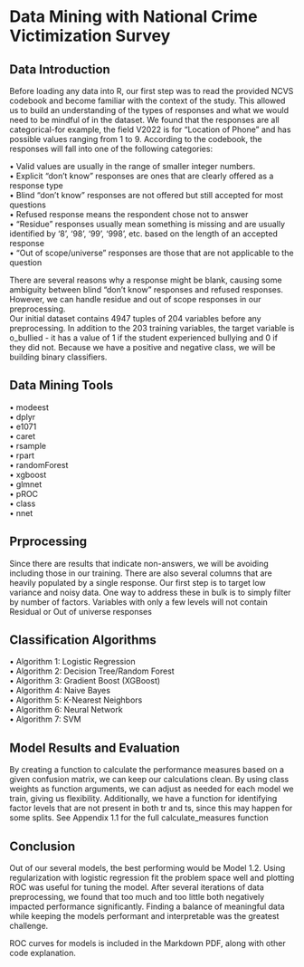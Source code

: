 # Data Mining with National Crime Victimization Survey

## Data Introduction

Before loading any data into R, our first step was to read the provided NCVS codebook and become familiar
with the context of the study. This allowed us to build an understanding of the types of responses and what
we would need to be mindful of in the dataset. We found that the responses are all categorical-for example,
the field V2022 is for “Location of Phone” and has possible values ranging from 1 to 9. According to the
codebook, the responses will fall into one of the following categories:

• Valid values are usually in the range of smaller integer numbers. <br/>
• Explicit “don’t know” responses are ones that are clearly offered as a response type <br/>
• Blind “don’t know” responses are not offered but still accepted for most questions <br/>
• Refused response means the respondent chose not to answer <br/>
• “Residue” responses usually mean something is missing and are usually identified by ‘8’, ‘98’, ‘99’,
‘998’, etc. based on the length of an accepted response<br/>
• “Out of scope/universe” responses are those that are not applicable to the question<br/>

There are several reasons why a response might be blank, causing some ambiguity between blind “don’t
know” responses and refused responses. However, we can handle residue and out of scope responses in our
preprocessing.<br/>
Our initial dataset contains 4947 tuples of 204 variables before any preprocessing. In addition to the 203
training variables, the target variable is o_bullied - it has a value of 1 if the student experienced bullying
and 0 if they did not. Because we have a positive and negative class, we will be building binary classifiers.


## Data Mining Tools
• modeest <br>
• dplyr <br>
• e1071<br>
• caret<br>
• rsample<br>
• rpart<br>
• randomForest<br>
• xgboost<br>
• glmnet<br>
• pROC<br>
• class<br>
• nnet<br>

## Prprocessing
Since there are results that indicate non-answers, we will be avoiding including those in our training. There
are also several columns that are heavily populated by a single response. Our first step is to target low
variance and noisy data. One way to address these in bulk is to simply filter by number of factors. Variables
with only a few levels will not contain Residual or Out of universe responses

## Classification Algorithms
• Algorithm 1: Logistic Regression<br>
• Algorithm 2: Decision Tree/Random Forest<br>
• Algorithm 3: Gradient Boost (XGBoost)<br>
• Algorithm 4: Naive Bayes<br>
• Algorithm 5: K-Nearest Neighbors<br>
• Algorithm 6: Neural Network<br>
• Algorithm 7: SVM<br>

## Model Results and Evaluation
By creating a function to calculate the performance measures based on a given confusion matrix, we can
keep our calculations clean. By using class weights as function arguments, we can adjust as needed for
each model we train, giving us flexibility. Additionally, we have a function for identifying factor levels that
are not present in both tr and ts, since this may happen for some splits. See Appendix 1.1 for the full
calculate_measures function

## Conclusion

Out of our several models, the best performing would be Model 1.2. Using regularization with logistic regression fit the problem space well and plotting ROC was useful for tuning the model. After several iterations of data preprocessing, we found that too much and too little both negatively impacted performance significantly. Finding a balance of meaningful data while keeping the models performant and interpretable was the greatest challenge.

ROC curves for models is included in the Markdown PDF, along with other code explanation.
